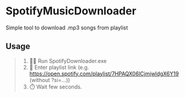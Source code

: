 # SpotifyMusicDownloader
Simple tool to download .mp3 songs from playlist 
## Usage

> 1. 🏃‍♂️ Run SpotifyDownloader.exe
> 2. 📩 Enter playlist link (e.g. https://open.spotify.com/playlist/7HPAQX06lCjmjwldgX6Y19 (without ?si=...))
> 3. ⏱️ Wait few seconds.

